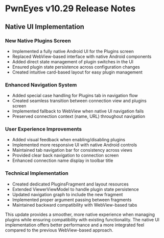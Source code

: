 # PwnEyes v10.29 Release Notes

## Native UI Implementation

### New Native Plugins Screen
- Implemented a fully native Android UI for the Plugins screen
- Replaced WebView-based interface with native Android components
- Added direct state management of plugin switches in the UI
- Ensured plugin state persistence across configuration changes
- Created intuitive card-based layout for easy plugin management

### Enhanced Navigation System
- Added special case handling for Plugins tab in navigation flow
- Created seamless transition between connection view and plugins screen
- Implemented fallback to WebView when native UI navigation fails
- Preserved connection context (name, URL) throughout navigation

### User Experience Improvements
- Added visual feedback when enabling/disabling plugins
- Implemented more responsive UI with native Android controls
- Maintained tab navigation bar for consistency across views
- Provided clear back navigation to connection screen
- Enhanced connection name display in toolbar title

### Technical Implementation
- Created dedicated PluginsFragment and layout resources
- Extended ViewerViewModel to handle plugin state persistence
- Updated navigation graph to include the new fragment
- Implemented proper argument passing between fragments
- Maintained backward compatibility with WebView-based tabs

This update provides a smoother, more native experience when managing plugins while ensuring compatibility with existing functionality. The native UI implementation offers better performance and a more integrated feel compared to the previous WebView-based approach.
